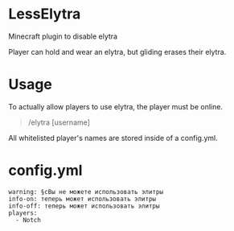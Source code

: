 # LessElytra
Minecraft plugin to disable elytra

Player can hold and wear an elytra, but gliding erases their elytra.
# Usage
To actually allow players to use elytra, the player must be online.
> /elytra [username]

All whitelisted player's names are stored inside of a config.yml.

# config.yml
```
warning: §cВы не можете использовать элитры
info-on: теперь может использовать элитры
info-off: теперь может использовать элитры
players:
  - Notch
```
